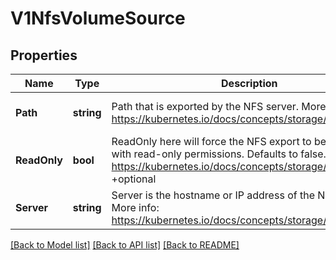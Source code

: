 # V1NfsVolumeSource

## Properties
Name | Type | Description | Notes
------------ | ------------- | ------------- | -------------
**Path** | **string** | Path that is exported by the NFS server. More info: https://kubernetes.io/docs/concepts/storage/volumes#nfs | [optional] [default to null]
**ReadOnly** | **bool** | ReadOnly here will force the NFS export to be mounted with read-only permissions. Defaults to false. More info: https://kubernetes.io/docs/concepts/storage/volumes#nfs +optional | [optional] [default to null]
**Server** | **string** | Server is the hostname or IP address of the NFS server. More info: https://kubernetes.io/docs/concepts/storage/volumes#nfs | [optional] [default to null]

[[Back to Model list]](../README.md#documentation-for-models) [[Back to API list]](../README.md#documentation-for-api-endpoints) [[Back to README]](../README.md)

